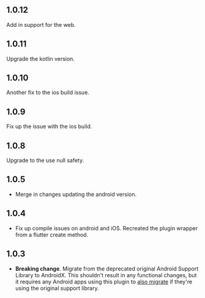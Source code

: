 ## 1.0.12

Add in support for the web.

## 1.0.11

Upgrade the kotlin version.

## 1.0.10

Another fix to the ios build issue.

## 1.0.9

Fix up the issue with the ios build.

## 1.0.8

Upgrade to the use null safety.

## 1.0.5

* Merge in changes updating the android version.
  
## 1.0.4

* Fix up compile issues on android and iOS.  Recreated the
  plugin wrapper from a flutter create method.

## 1.0.3

* **Breaking change**. Migrate from the deprecated original Android Support
  Library to AndroidX. This shouldn't result in any functional changes, but it
  requires any Android apps using this plugin to [also
  migrate](https://developer.android.com/jetpack/androidx/migrate) if they're
  using the original support library.
